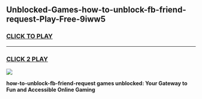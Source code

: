 
## Unblocked-Games-how-to-unblock-fb-friend-request-Play-Free-9iww5
<h3>
<a href="https://premium76.site?title=how-to-unblock-fb-friend-request&ref=18A1">CLICK TO PLAY</a></h3>
<hr>

<h3>
<a href="https://premium76.site?title=how-to-unblock-fb-friend-request&ref=18A1">CLICK 2 PLAY</a>
  
</h3>

<a href="https://premium76.site?title=how-to-unblock-fb-friend-request&ref=18A1"><img src="https://clearcache.store/games.png"></a>


**how-to-unblock-fb-friend-request games unblocked: Your Gateway to Fun and Accessible Online Gaming**
